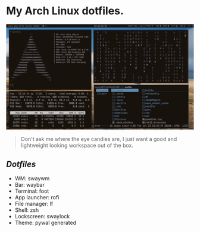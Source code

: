 # My Arch Linux dotfiles.
![PREVIEW](https://github.com/NguyenDoCosin/Arch-Dotfiles/blob/master/preview.png)
> Don't ask me where the eye candies are, I just want a good and lightweight looking workspace out of the box.
## _Dotfiles_
- WM: swaywm
- Bar: waybar
- Terminal: foot
- App launcher: rofi
- File manager: lf
- Shell: zsh
- Lockscreen: swaylock
- Theme: pywal generated
